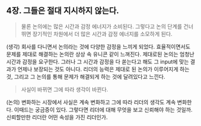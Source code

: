## 4장. 그들은 절대 지시하지 않는다.

> 물론 논의에는 많은 시간과 감정 에너지가 소비된다. 그렇다고 논의 단계를 건너뛰면 장기적인 차원에서 더 많은 시간과 감정 에너지를 소모하게 된다.

(생각) 회사를 다니면서 논의라는 것에 다양한 감정을 느끼게 되었다. 효율적이면서도 문제를 제대로 해결하는 논의란 상상 속 유니콘 같이 느껴진다. 제대로된 논의는 엄청난 시간과 감정을 요구한다. 그러나 그 시간과 감정을 다 쏟는다고 해도 그 input에 맞는 결과가 언제나 보장되는 것도 아니다. 리더의 능력은 제대로 된 논의가 이루어지게 하는 것, 그리고 그 논의를 통해 문제가 해결되게 하는 것에 달려있다고 느낀다.

> 사실이 바뀌면 그에 따라 생각이 바뀐다.

(논의) 변화하는 시장에서 사실은 계속 변화하고 그에 따라 리더의 생각도 계속 변화한다. 이때드는 궁금증이 있다. 그렇다면 리더에 대해 무엇을 보고 신뢰해야 하는 것일까. 신뢰할만한 리더란 어떤 속성을 가진 리더인가.